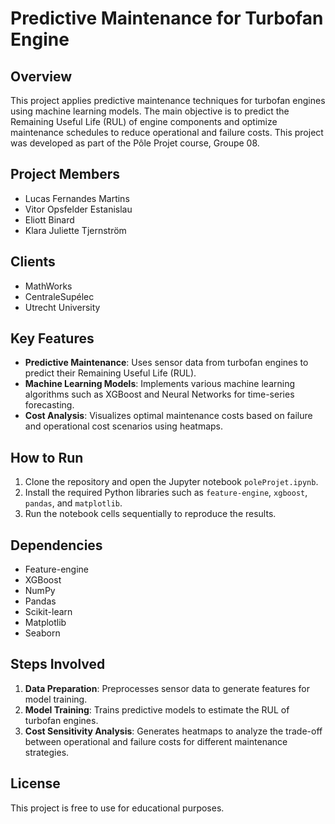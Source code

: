 # Predictive Maintenance for Turbofan Engine

## Overview
This project applies predictive maintenance techniques for turbofan engines using machine learning models. The main objective is to predict the Remaining Useful Life (RUL) of engine components and optimize maintenance schedules to reduce operational and failure costs. This project was developed as part of the Pôle Projet course, Groupe 08.

## Project Members
- Lucas Fernandes Martins
- Vitor Opsfelder Estanislau
- Eliott Binard
- Klara Juliette Tjernström

## Clients
- MathWorks
- CentraleSupélec
- Utrecht University

## Key Features
- **Predictive Maintenance**: Uses sensor data from turbofan engines to predict their Remaining Useful Life (RUL).
- **Machine Learning Models**: Implements various machine learning algorithms such as XGBoost and Neural Networks for time-series forecasting.
- **Cost Analysis**: Visualizes optimal maintenance costs based on failure and operational cost scenarios using heatmaps.

## How to Run
1. Clone the repository and open the Jupyter notebook `poleProjet.ipynb`.
2. Install the required Python libraries such as `feature-engine`, `xgboost`, `pandas`, and `matplotlib`.
3. Run the notebook cells sequentially to reproduce the results.

## Dependencies
- Feature-engine
- XGBoost
- NumPy
- Pandas
- Scikit-learn
- Matplotlib
- Seaborn

## Steps Involved
1. **Data Preparation**: Preprocesses sensor data to generate features for model training.
2. **Model Training**: Trains predictive models to estimate the RUL of turbofan engines.
3. **Cost Sensitivity Analysis**: Generates heatmaps to analyze the trade-off between operational and failure costs for different maintenance strategies.

## License
This project is free to use for educational purposes.
